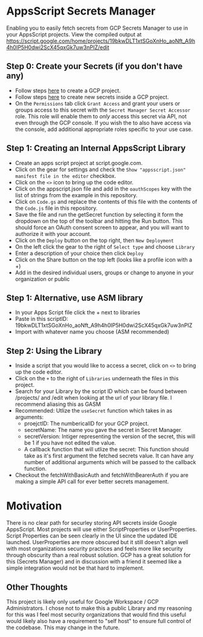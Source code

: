 # AppsScript Secrets Manager

Enabling you to easily fetch secrets from GCP Secrets Manager to use in your AppsScript projects. View the compiled output at https://script.google.com/home/projects/19bkwDLT1xtSGoXnHo_aoNft_A9h4h0IP5H0dwi2ScX45qxGk7uw3nPIZ/edit

## Step 0: Create your Secrets (if you don't have any)

-   Follow steps <a href="https://cloud.google.com/appengine/docs/standard/nodejs/building-app/creating-project">here</a> to create a GCP project.
-   Follow steps <a href="https://cloud.google.com/secret-manager/docs/create-secret-quickstart">here</a> to create new secrets inside a GCP project.
-   On the `Permissions` tab click `Grant Access` and grant your users or groups access to this secret with the `Secret Manager Secret Accessor` role. This role will enable them to _only_ access this secret via API, not even through the GCP console. If you wish the to also have access via the console, add additional appropriate roles specific to your use case.

## Step 1: Creating an Internal AppsScript Library

-   Create an apps script project at script.google.com.
-   Click on the gear for settings and check the `Show "appsscript.json" manifest file in the editor` checkbox.
-   Click on the `<>` icon to bring up the code editor.
-   Click on the appscript.json file and add in the `oauthScopes` key with the list of strings from the example in this repository.
-   Click on `Code.gs` and replace the contents of this file with the contents of the `Code.js` file in this repository.
-   Save the file and run the getSecret function by selecting it form the dropdown on the top of the toolbar and hitting the Run button. This should force an OAuth consent screen to appear, and you will want to authorize it with your account.
-   Click on the `Deploy` button on the top right, then `New Deployment`
-   On the left click the gear to the right of `Select type` and choose `Library`
-   Enter a description of your choice then click `Deploy`
-   Click on the Share button on the top left (looks like a profile icon with a +)
-   Add in the desired individual users, groups or change to anyone in your organization or public

## Step 1: Alternative, use ASM library
-   In your Apps Script file click the + next to libraries
-   Paste in this scriptID: 19bkwDLT1xtSGoXnHo_aoNft_A9h4h0IP5H0dwi2ScX45qxGk7uw3nPIZ
-   Import with whatever name you choose (ASM recommended)

## Step 2: Using the Library

-   Inside a script that you would like to access a secret, click on `<>` to bring up the code editor.
-   Click on the `+` to the right of `Libraries` underneath the files in this project.
-   Search for your Library by the script ID which can be found between /projects/ and /edit when looking at the url of your library file. I recommend aliasing this as GASM
-   Recommended: Utlize the `useSecret` function which takes in as arguments:
    * proejctID:  The numbericalID for your GCP project.
    * secretName: The name you gave the secret in Secret Manager.
    * secretVersion: Intiger representing the version of the secret, this will be 1 if you have not edited the value.
    * A callback function that will utlize the secret: This function should take as it's first argument the fetched secrets value. It can have any number of additional arguments which will be passed to the callback function.
-   Checkout the fetchWithBasicAuth and fetchWithBearerAuth if you are making a simple API call for ever better secrets management.

# Motivation

There is no clear path for securley storing API secrets inside Google AppsScript. Most projects will use either ScriptProperties or UserProperties. Script Properties can be seen clearly in the UI since the updated IDE launched. UserProperties are more obscured but it still doesn't align well with most organizations security practices and feels more like security through obscurity than a real robust solution. GCP has a great solution for this (Secrets Manager) and in discussion with a friend it seemed like a simple integration would not be that hard to implement.

## Other Thoughts

This project is likely only useful for Google Workspace / GCP Administrators. I chose not to make this a public Library and my reasoning for this was I feel most security organizations that would find this useful would likely also have a requirement to "self host" to ensure full control of the codebase. This may change in the future.

